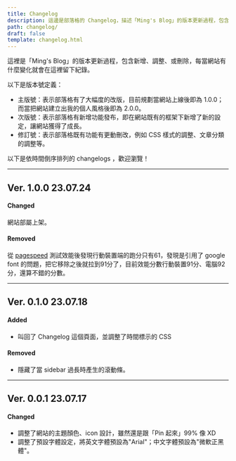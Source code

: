 ```yaml
---
title: Changelog
description: 這邊是部落格的 Changelog，描述「Ming's Blog」的版本更新過程，包含新增、調整、或刪除的內容。
path: changelog/
draft: false
template: changelog.html
---
```


這裡是「Ming's Blog」的版本更新過程，包含新增、調整、或刪除，每當網站有什麼變化就會在這裡留下紀錄。

以下是版本號定義：
- 主版號：表示部落格有了大幅度的改版，目前規劃當網站上線後即為 1.0.0；而當把網站建立出我的個人風格後即為 2.0.0。
- 次版號：表示部落格有新增功能發布，即在網站既有的框架下新增了新的設定，讓網站獲得了成長。
- 修訂號：表示部落格既有功能有更動刪改，例如 CSS 樣式的調整、文章分類的調整等。

以下是依時間倒序排列的 changelogs ，歡迎瀏覽！

---

## Ver. 1.0.0   <span class = "muted flex-right">23.07.24</span>

#### Changed

網站部屬上架。

#### Removed

從 [pagespeed](https://pagespeed.web.dev/analysis/https-ming-blog-netlify-app/jhem5eqkwf?form_factor=mobile) 測試效能後發現行動裝置端的跑分只有61，發現是引用了 google font 的問題，把它移除之後就拉到91分了，目前效能分數行動裝置91分、電腦92分，還算不錯的分數。

---
## Ver. 0.1.0   <span class = "muted flex-right">23.07.18</span>

#### Added

- 叫回了 Changelog 這個頁面，並調整了時間標示的 CSS 

#### Removed

- 隱藏了當 sidebar 過長時產生的滾動條。

---

## Ver. 0.0.1  <span class = "muted flex-right">23.07.17</span>

#### Changed

- 調整了網站的主題顏色、icon 設計，雖然還是跟「Pin 起來」99% 像 XD
- 調整了預設字體設定，將英文字體預設為"Arial"；中文字體預設為"微軟正黑體"。
